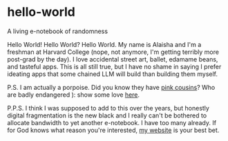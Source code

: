 # hello-world
A living e-notebook of randomness

Hello World! Hello World? Hello World. My name is Alaisha and I'm a freshman at Harvard College (nope, not anymore, I'm getting terribly more post-grad by the day). I love accidental street art, ballet, edamame beans, and tasteful apps. This is all still true, but I have no shame in saying I prefer ideating apps that some chained LLM will build than building them myself.

P.S. I am actually a porpoise. Did you know they have [pink cousins](https://www.worldwildlife.org/species/amazon-river-dolphin)? Who are badly endangered ): show some love [here](https://ardcf.org/).

P.P.S. I think I was supposed to add to this over the years, but honestly digital fragmentation is the new black and I really can't be bothered to allocate bandwidth to yet another e-notebook. I have too many already. If for God knows what reason you're interested, [my website](alaisharma.com) is your best bet.
